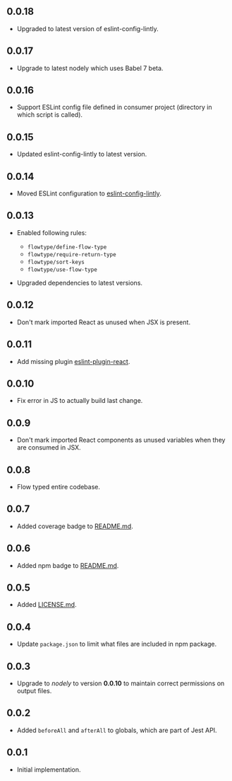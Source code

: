 ## 0.0.18

*   Upgraded to latest version of eslint-config-lintly.

## 0.0.17

*   Upgrade to latest nodely which uses Babel 7 beta.

## 0.0.16

*   Support ESLint config file defined in consumer project (directory in which script is called).

## 0.0.15

*   Updated eslint-config-lintly to latest version.

## 0.0.14

*   Moved ESLint configuration to [eslint-config-lintly](https://github.com/dogma-io/eslint-config-lintly).

## 0.0.13

*   Enabled following rules:

    *   `flowtype/define-flow-type`
    *   `flowtype/require-return-type`
    *   `flowtype/sort-keys`
    *   `flowtype/use-flow-type`

*   Upgraded dependencies to latest versions.

## 0.0.12

*   Don't mark imported React as unused when JSX is present.

## 0.0.11

*   Add missing plugin [eslint-plugin-react](https://github.com/yannickcr/eslint-plugin-react).

## 0.0.10

*   Fix error in JS to actually build last change.

## 0.0.9

*   Don't mark imported React components as unused variables when they are consumed in JSX.

## 0.0.8

*   Flow typed entire codebase.

## 0.0.7

*   Added coverage badge to [README.md](README.md).

## 0.0.6

*   Added npm badge to [README.md](RADME.md).

## 0.0.5

*   Added [LICENSE.md](LICENSE.md).

## 0.0.4

*   Update `package.json` to limit what files are included in npm package.

## 0.0.3

*   Upgrade to *nodely* to version **0.0.10** to maintain correct permissions on output files.

## 0.0.2

*   Added `beforeAll` and `afterAll` to globals, which are part of Jest API.

## 0.0.1

*   Initial implementation.
